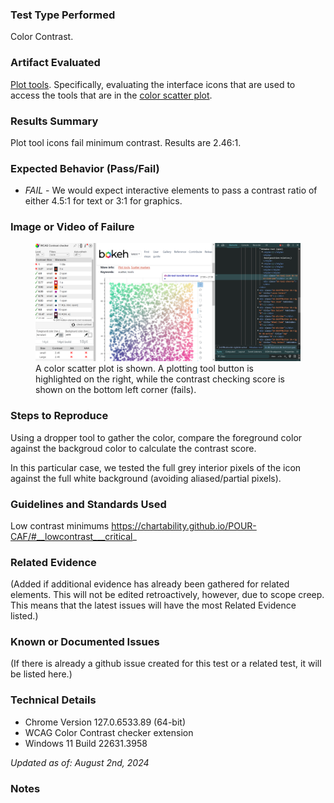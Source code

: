 ### Test Type Performed
Color Contrast.

### Artifact Evaluated
[Plot tools](https://docs.bokeh.org/en/latest/docs/examples/basic/scatters/color_scatter.html). Specifically, evaluating the interface icons that are used to access the tools that are in the [color scatter plot](https://docs.bokeh.org/en/latest/docs/examples/basic/scatters/color_scatter.html#_ts1722629321225).

### Results Summary
Plot tool icons fail minimum contrast. Results are 2.46:1.

### Expected Behavior (Pass/Fail)
- *FAIL* - We would expect interactive elements to pass a contrast ratio of either 4.5:1 for text or 3:1 for graphics.

### Image or Video of Failure 
<figure>
    <img width="803" alt="A color scatter plot is shown. A plotting tool button is highlighted on the right, while the contrast checking score is shown on the bottom left corner (fails)." src="./images/plot-tools_color-contrast.png">
    <figcaption>A color scatter plot is shown. A plotting tool button is highlighted on the right, while the contrast checking score is shown on the bottom left corner (fails).</figcaption>
</figure>


### Steps to Reproduce
Using a dropper tool to gather the color, compare the foreground color against the backgroud color to calculate the contrast score.

In this particular case, we tested the full grey interior pixels of the icon against the full white background (avoiding aliased/partial pixels).

### Guidelines and Standards Used
Low contrast minimums https://chartability.github.io/POUR-CAF/#__lowcontrast___critical_

### Related Evidence
(Added if additional evidence has already been gathered for related elements. This will not be edited retroactively, however, due to scope creep. This means that the latest issues will have the most Related Evidence listed.)

### Known or Documented Issues
(If there is already a github issue created for this test or a related test, it will be listed here.)

### Technical Details
- Chrome Version 127.0.6533.89 (64-bit)
- WCAG Color Contrast checker extension
- Windows 11 Build 22631.3958

*Updated as of: August 2nd, 2024*

### Notes
<!-- A seasoned SR (screen reader) user could have the knowledge to navigate and explore webpages and graphs with more nuance, whether through manual mode switching, certain key shortcuts, etc. These tests are done by a sighted user with the SR’s default options and performed as if a new or beginner user is interacting with these elements. We would expect that all users could be able to navigate smoothly, regardless of experience levels.  -->
